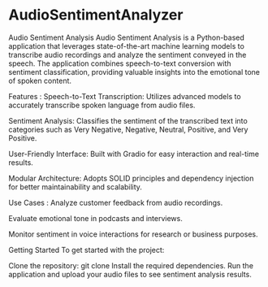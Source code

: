 # AudioSentimentAnalyzer
Audio Sentiment Analysis
Audio Sentiment Analysis is a Python-based application that leverages state-of-the-art machine learning models to transcribe audio recordings and analyze the sentiment conveyed in the speech. The application combines speech-to-text conversion with sentiment classification, providing valuable insights into the emotional tone of spoken content.

Features :
Speech-to-Text Transcription: Utilizes advanced models to accurately transcribe spoken language from audio files. 

Sentiment Analysis: Classifies the sentiment of the transcribed text into categories such as Very Negative, Negative, Neutral, Positive, and Very Positive.

User-Friendly Interface: Built with Gradio for easy interaction and real-time results.

Modular Architecture: Adopts SOLID principles and dependency injection for better maintainability and scalability.

Use Cases :
Analyze customer feedback from audio recordings.

Evaluate emotional tone in podcasts and interviews.

Monitor sentiment in voice interactions for research or business purposes.

Getting Started
To get started with the project:

Clone the repository: git clone <repository-url>
Install the required dependencies.
Run the application and upload your audio files to see sentiment analysis results.
